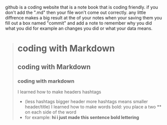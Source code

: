 github is a coding website that is a note book that is coding friendly.
if you don't add the ".md" then your file won't come out correctly. any little diffrence makes a big result 
at the of your notes when your saving them you fill out a box named "commit" and add a note to remember why you did what you did for example an changes you did or what your data means.
># coding with Markdown
> ## coding with Markdown 
> ### coding with markdown
> I learned how to make headers hashtags 
  > * (less hashtags bigger header more hashtags means smaller header/title)
> I learned how to make words bold: you place a two ** on each side of the word 
 > * for example: **hi i just made this sentence bold lettering**
